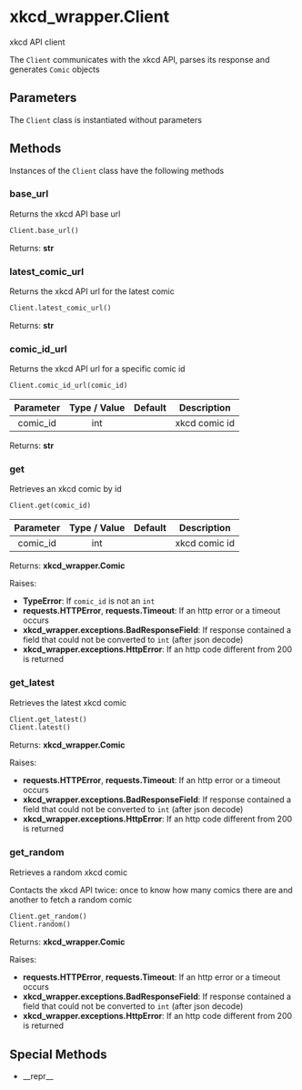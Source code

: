 # xkcd_wrapper.Client
xkcd API client

The `Client` communicates with the xkcd API, parses its response and generates `Comic` objects

## Parameters
The `Client` class is instantiated without parameters

## Methods
Instances of the `Client` class have the following methods

### base_url
Returns the xkcd API base url
```Python
Client.base_url()
```

Returns: **str**

### latest_comic_url
Returns the xkcd API url for the latest comic
```Python
Client.latest_comic_url()
```

Returns: **str**

### comic_id_url
Returns the xkcd API url for a specific comic id
```Python
Client.comic_id_url(comic_id)
```

| Parameter | Type / Value | Default | Description |
|:---:|:---:|:---:|---|
| comic_id | int |  | xkcd comic id |

Returns: **str**

### get
Retrieves an xkcd comic by id
```Python
Client.get(comic_id)
```

| Parameter | Type / Value | Default | Description |
|:---:|:---:|:---:|---|
| comic_id | int |  | xkcd comic id |

Returns: **xkcd_wrapper.Comic**

Raises:
- **TypeError**: If `comic_id` is not an `int`
- **requests.HTTPError**, **requests.Timeout**: If an http error or a timeout occurs
- **xkcd_wrapper.exceptions.BadResponseField**: If response contained a field that could not be converted to `int` (after json decode)
- **xkcd_wrapper.exceptions.HttpError**: If an http code different from 200 is returned

### get_latest
Retrieves the latest xkcd comic
```Python
Client.get_latest()
Client.latest()
```

Returns: **xkcd_wrapper.Comic**

Raises:
- **requests.HTTPError**, **requests.Timeout**: If an http error or a timeout occurs
- **xkcd_wrapper.exceptions.BadResponseField**: If response contained a field that could not be converted to `int` (after json decode)
- **xkcd_wrapper.exceptions.HttpError**: If an http code different from 200 is returned

### get_random
Retrieves a random xkcd comic

Contacts the xkcd API twice: once to know how many comics there are and another to fetch a random comic
```Python
Client.get_random()
Client.random()
```

Returns: **xkcd_wrapper.Comic**

Raises:
- **requests.HTTPError**, **requests.Timeout**: If an http error or a timeout occurs
- **xkcd_wrapper.exceptions.BadResponseField**: If response contained a field that could not be converted to `int` (after json decode)
- **xkcd_wrapper.exceptions.HttpError**: If an http code different from 200 is returned

## Special Methods
* \_\_repr__
